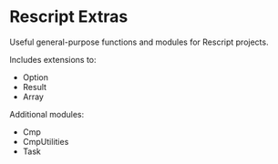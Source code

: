 # Rescript Extras

Useful general-purpose functions and modules for Rescript projects.

Includes extensions to:

- Option
- Result
- Array

Additional modules:

- Cmp
- CmpUtilities
- Task
